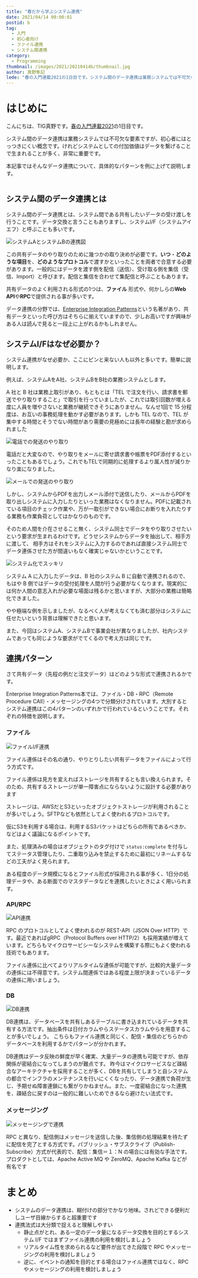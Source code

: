 ```yaml
---
title: "春だから学ぶシステム連携"
date: 2021/04/14 00:00:01
postid: b
tag:
  - 入門
  - 初心者向け
  - ファイル連携
  - システム間連携
category:
  - Programming
thumbnail: /images/2021/20210414b/thumbnail.jpg
author: 真野隼記
lede: "春の入門連載2021の1日目です。システム間のデータ連携は業務システムでは不可欠な要素ですが、初心者にはとっつきにくい概念です。けれどシステムとしての付加価値はデータを繋げることで生まれることが多く、非常に重要です。本記事ではそんなデータ連携について、具体的なパターンを例に上げて説明します。"
---
```

# はじめに

こんにちは、TIG真野です。[春の入門連載2021](/articles/20210414a/)の1日目です。

システム間のデータ連携は業務システムでは不可欠な要素ですが、初心者にはとっつきにくい概念です。けれどシステムとしての付加価値はデータを繋げることで生まれることが多く、非常に重要です。

本記事ではそんなデータ連携について、具体的なパターンを例に上げて説明します。

<img src="/images/2021/20210414b/flamingos-1835649_1280.jpg" alt="" title="PexelsによるPixabayからの画像" loading="lazy">

## システム間のデータ連携とは

システム間のデータ連携とは、システム間である共有したいデータの受け渡しを行うことです。データ交換と言うこともありますし、システムI/F（システムアイエフ）と呼ぶことも多いです。

<img src="/images/2021/20210414b/image.png" alt="システムAとシステムBの連携図" loading="lazy">

この共有データのやり取りのために幾つかの取り決めが必要です。**いつ**・**どのような項目**を、**どのようなプロトコル**で渡すかといったことを両者で合意する必要があります。一般的にはデータを渡す側を配信（送信）、受け取る側を集信（受信、Import）と呼びます。配信と集信を合わせて集配信と呼ぶこともあります。

共有データのよく利用される形式の1つは、**ファイル** 形式や、何かしらの**Web API**や**RPC**で提供される事が多いです。

データ連携の分野では、[Enterprise Integration Patterns](https://www.amazon.co.jp/Enterprise-Integration-Patterns-Designing-Addison-Wesley/dp/0321200683)という名著があり、共有データといった呼び方はそちらに揃えていますので、少しお高いですが興味がある人は読んで見ると一段上に上がれるかもしれません。

## システムI/Fはなぜ必要か？

システム連携がなぜ必要か、ここにピンと来ない人も以外と多いです。簡単に説明します。

例えば、システムAをA社、システムBをB社の業務システムとします。

A 社と B 社は業務上取引があり、もともとは「TEL で注文を行い、請求書を郵送でやり取りすること」で取引を行っていましたが、これでは取引回数が増える度に人員を増やさないと業務が継続できそうにありません。なんせ1回で 15 分程度は、お互いの事務処理を動かす必要があります。しかも TEL なので、TEL が集中する時間とそうでない時間があり需要の見極めには長年の経験と勘が求められました

<img src="/images/2021/20210414b/image_2.png" alt="電話での発送のやり取り" loading="lazy">

電話だと大変なので、やり取りをメールに寄せ請求書や帳票をPDF添付するといったこともあるでしょう。これでもTELで同期的に処理するより属人性が減りかなり楽になりました。

<img src="/images/2021/20210414b/image_3.png" alt="メールでの発送のやり取り" loading="lazy">

しかし、システムからPDFを出力しメール添付で送信したり、メールからPDFを取り出しシステムに入力したりといった業務はなくなりません。PDFに記載されている項目のチェック作業や、万が一取引ができない場合にお断りを入れたりする業務も作業負荷としてはかなりのものです。

そのため人間を介在させること無く、システム同士でデータをやり取りさせたいという要求が生まれるわけです。どうせシステムからデータを抽出して、相手方に渡して、
相手方はそれをシステムに入力するのであれば直接システム同士でデータ連係させた方が間違いもなく確実じゃないかということです。

<img src="/images/2021/20210414b/image_4.png" alt="システム化でスッキリ" loading="lazy">

システム A に入力したデータは、B 社のシステム B に自動で連携されるので、もはや B 側ではデータの受付処理を人間が行う必要がなくなります。現実的には何か人間の意志入れが必要な場面は残るかと思いますが、大部分の業務は簡略化できました。

やや極端な例を示しましたが、なるべく人が考えなくても済む部分はシステムに任せたいという背景は理解できたと思います。

また、今回はシステムA、システムBで事業会社が異なりましたが、社内システムであっても同じような要求がでてくるので考え方は同じです。

## 連携パターン

さて共有データ（先程の例だと注文データ）はどのような形式で連携されるかです。

Enterprise Integration Patterns本では、ファイル・DB・RPC（Remote Procedure CAll）・メッセージングの4つで分類分けされています。大別するとシステム連携はこの4パターンのいずれかで行われているということです。それぞれの特徴を説明します。

### ファイル

<img src="/images/2021/20210414b/image_5.png" alt="ファイルI/F連携" loading="lazy">

ファイル連係はその名の通り、やりとりしたい共有データをファイルによって行う方式です。

ファイル連係は見方を変えればストレージを共有するとも言い換えられます。そのため、共有するストレージが単一障害点にならないように設計する必要があります

ストレージは、AWSだとS3といったオブジェクトストレージが利用されることが多いでしょう。SFTPなども依然としてよく使われるプロトコルです。

仮にS3を利用する場合は、利用するS3バケットはどちらの所有であるべきか、などはよく議論になるポイントです。

また、処理済みの場合はオブジェクトのタグ付けで `status:complete` を付与してステータス管理したり、二重取り込みを禁止するために最初にリネームするなどの工夫がよく見られます。

ある程度のデータ規模になるとファイル形式が採用される事が多く、1日分の処理データや、ある断面でのマスタデータなどを連携したいときによく用いられます。

### API/RPC

<img src="/images/2021/20210414b/image_6.png" alt="API連携" loading="lazy">

RPC のプロトコルとしてよく使われるのが REST-API（JSON Over HTTP）です。最近であればgRPC（Protocol Buffers over HTTP/2）も採用実績が増えています。どちらもマイクロサービシーなシステムを構築する際にもよく使われる技術でもあります。

ファイル連係に比べてよりリアルタイムな連係が可能ですが、比較的大量データの連係には不得意です。システム間連係ではある程度上限が決まっているデータの連係に用いましょう。

### DB

<img src="/images/2021/20210414b/image_7.png" alt="DB連携" loading="lazy">

DB連携は、データベースを共有しあるテーブルに書き込まれているデータを共有する方法です。抽出条件は日付カラムやらステータスカラムやらを用意することが多いでしょう。
こちらもファイル連携と同じく、配信・集信のどちらかのデータベースを利用するかでパターンが分かれます。

DB連携はデータ反映の鮮度が早く確実、大量データの連携も可能ですが、依存関係が密結合になってしまうのが難点です。
昨今はマイクロサービスなど疎結合なアーキテクチャを採用することが多く、DBを共有してしまうと自システムの都合でインフラのメンテナンスを行いにくくなったり、データ連携で負荷が生じ、予期せぬ障害連鎖にも繋がりかねません。また、一度密結合になった連携を、疎結合に戻すのは一般的に難しいためできるなら避けたい法式です。

### メッセージング

<img src="/images/2021/20210414b/image_8.png" alt="メッセージングで連携" loading="lazy">

RPC と異なり、配信側はメッセージを送信した後、集信側の処理結果を待たずに配信を完了とする方式です。パブリッシュ・サブスクライブ（Publish-Subscribe）方式が代表的で、配信：集信＝１：N の場合には有効な手法です。プロダクトとしては、Apache Active MQ や ZeroMQ、Apache Kafka などが有名です

# まとめ

* システムのデータ連携は、糊付けの部分でかなり地味。されどできる便利だしユーザ目線からすると超重要です
* 連携法式は大分類で捉えると理解しやすい
  * 静止点がとれ、ある一定のデータ量になるデータ交換を目的とするシステム I/F ではまずファイル連携の利用を検討しましょう
  * リアルタイム性を求められるなど要件が出てきた段階で RPC やメッセージングの利用を検討しましょう
  * 逆に、イベントの通知を目的とする場合はファイル連携ではなく、RPC やメッセージングの利用を検討しましょう

